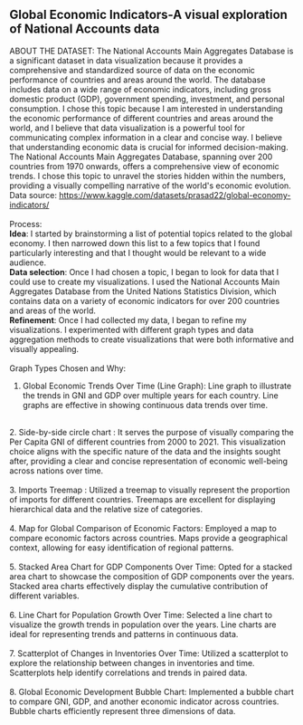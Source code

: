  ## Global Economic Indicators-A visual exploration of National Accounts data

ABOUT THE DATASET:
The National Accounts Main Aggregates Database is a significant dataset in data visualization because it provides a comprehensive and standardized source of data on the economic performance of countries and areas around the world. The database includes data on a wide range of economic indicators, including gross domestic product (GDP), government spending, investment, and personal consumption. I chose this topic because I am interested in understanding the economic performance of different countries and areas around the world, and I believe that data visualization is a powerful tool for communicating complex information in a clear and concise way. I believe that understanding economic data is crucial for informed decision-making. The National Accounts Main Aggregates Database, spanning over 200 countries from 1970 onwards, offers a comprehensive view of economic trends. I chose this topic to unravel the stories hidden within the numbers, providing a visually compelling narrative of the world's economic evolution.<BR>
Data source: https://www.kaggle.com/datasets/prasad22/global-economy-indicators/ <BR>
<br>
Process:<BR>
<B>Idea</B>: I started by brainstorming a list of potential topics related to the global economy. I then narrowed down this list to a few topics that I found particularly interesting and that I thought would be relevant to a wide audience.<br>
<b>Data selection</b>: Once I had chosen a topic, I began to look for data that I could use to create my visualizations. I used the National Accounts Main Aggregates Database from the United Nations Statistics Division, which contains data on a variety of economic indicators for over 200 countries and areas of the world.<br>
<b>Refinement</b>: Once I had collected my data, I began to refine my visualizations. I experimented with different graph types and data aggregation methods to create visualizations that were both informative and visually appealing.<br>
<br>
Graph Types Chosen and Why:<br>
1. Global Economic Trends Over Time (Line Graph): Line graph to illustrate the trends in GNI and GDP over multiple years for each country. Line graphs are effective in showing continuous data trends over time.<br>
<br>
2. Side-by-side circle chart : It serves the purpose of visually comparing the Per Capita GNI of different countries from 2000 to 2021. This visualization choice aligns with the specific nature of the data and the insights sought after, providing a clear and concise representation of economic well-being across nations over time.<br>
<br>
3. Imports Treemap : Utilized a treemap to visually represent the proportion of imports for different countries. Treemaps are excellent for displaying hierarchical data and the relative size of categories.<br>
<br>
4. Map for Global Comparison of Economic Factors: Employed a map to compare economic factors across countries. Maps provide a geographical context, allowing for easy identification of regional patterns.<br>
<br>
5. Stacked Area Chart for GDP Components Over Time: Opted for a stacked area chart to showcase the composition of GDP components over the years. Stacked area charts effectively display the cumulative contribution of different variables.<br>
<br>
6. Line Chart for Population Growth Over Time: Selected a line chart to visualize the growth trends in population over the years. Line charts are ideal for representing trends and patterns in continuous data.<br>
<br>
7. Scatterplot of Changes in Inventories Over Time: Utilized a scatterplot to explore the relationship between changes in inventories and time. Scatterplots help identify correlations and trends in paired data.<br>
<br>
8. Global Economic Development Bubble Chart: Implemented a bubble chart to compare GNI, GDP, and another economic indicator across countries. Bubble charts efficiently represent three dimensions of data.<br>


